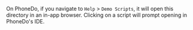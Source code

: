 On PhoneDo, if you navigate to `Help` > `Demo Scripts`, it will open this directory in an in-app browser. Clicking on a script will prompt opening in PhoneDo's IDE.